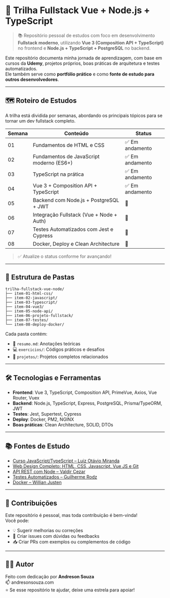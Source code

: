 # 🚀 Trilha Fullstack Vue + Node.js + TypeScript

> 📚 Repositório pessoal de estudos com foco em desenvolvimento **Fullstack moderno**, utilizando **Vue 3 (Composition API + TypeScript)** no frontend e **Node.js + TypeScript + PostgreSQL** no backend.

Este repositório documenta minha jornada de aprendizagem, com base em cursos da **Udemy**, projetos próprios, boas práticas de arquitetura e testes automatizados.  
Ele também serve como **portfólio prático** e como **fonte de estudo para outros desenvolvedores**.

---

## 🗺️ Roteiro de Estudos

A trilha está dividida por semanas, abordando os principais tópicos para se tornar um dev fullstack completo.

| Semana | Conteúdo | Status |
|--------|----------|--------|
| 01     | Fundamentos de HTML e CSS | ✅ Em andamento |
| 02     | Fundamentos de JavaScript moderno (ES6+) | ✅ Em andamento |
| 03     | TypeScript na prática | ✅ Em andamento |
| 04     | Vue 3 + Composition API + TypeScript | ✅ Em andamento |
| 05     | Backend com Node.js + PostgreSQL + JWT | 🔲 |
| 06     | Integração Fullstack (Vue + Node + Auth) | 🔲 |
| 07     | Testes Automatizados com Jest e Cypress | 🔲 |
| 08     | Docker, Deploy e Clean Architecture | 🔲 |

> ✅ Atualize o status conforme for avançando!

---

## 📁 Estrutura de Pastas

```
trilha-fullstack-vue-node/
├── item-01-html-css/
├── item-02-javascript/
├── item-03-typescript/
├── item-04-vue3/
├── item-05-node-api/
├── item-06-projeto-fullstack/
├── item-07-testes/
└── item-08-deploy-docker/
```

Cada pasta contém:
- 📘 `resumo.md`: Anotações teóricas
- 💻 `exercicios/`: Códigos práticos e desafios
- 📂 `projetos/`: Projetos completos relacionados

---

## 🛠️ Tecnologias e Ferramentas

- **Frontend**: Vue 3, TypeScript, Composition API, PrimeVue, Axios, Vue Router, Vuex
- **Backend**: Node.js, TypeScript, Express, PostgreSQL, Prisma/TypeORM, JWT
- **Testes**: Jest, Supertest, Cypress
- **Deploy**: Docker, PM2, NGINX
- **Boas práticas**: Clean Architecture, SOLID, DTOs

---

## 📚 Fontes de Estudo

- [Curso JavaScript/TypeScript – Luiz Otávio Miranda](https://www.udemy.com/course/javascript-typescript-do-basico-ao-avancado/)
- [Web Design Completo: HTML, CSS, Javascript, Vue JS e Git](https://indra.udemy.com/course/desenvolvedor-web-front-end-completo-html-css-javascript-vue-js-e-git/)
- [API REST com Node – Valdir Cezar](https://www.udemy.com/course/api-nodejs-typescript/)
- [Testes Automatizados – Guilherme Rodz](https://www.udemy.com/course/testes-automatizados-com-node/)
- [Docker – Willian Justen](https://www.udemy.com/course/docker-e-docker-compose/)

---

## 🤝 Contribuições

Este repositório é pessoal, mas toda contribuição é bem-vinda!  
Você pode:
- 💡 Sugerir melhorias ou correções
- 🚀 Criar issues com dúvidas ou feedbacks
- 📥 Criar PRs com exemplos ou complementos de código

---

## 👨‍💻 Autor

Feito com dedicação por **Andreson Souza**  
📫 andresonsouza.com  
⭐ Se esse repositório te ajudar, deixe uma estrela para apoiar!
